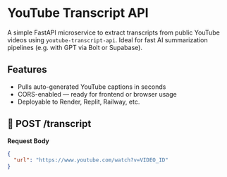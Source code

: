 # YouTube Transcript API

A simple FastAPI microservice to extract transcripts from public YouTube videos using `youtube-transcript-api`. Ideal for fast AI summarization pipelines (e.g. with GPT via Bolt or Supabase).

## Features
- Pulls auto-generated YouTube captions in seconds
- CORS-enabled — ready for frontend or browser usage
- Deployable to Render, Replit, Railway, etc.

## 🚀 POST /transcript

**Request Body**
```json
{
  "url": "https://www.youtube.com/watch?v=VIDEO_ID"
}
